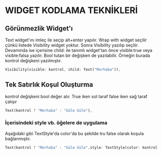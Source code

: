 # WIDGET KODLAMA TEKNİKLERİ
## Görünmezlik Widget'ı
Text widget'ını imleç ile seçip alt+enter yapılır. Wrap with widget seçilir çünkü listede Visibility widget yoktur.
Sonra Visibility yazılıp seçilir. Devamında ise içerisine child: ile tanımlı widget'tan önce visible:true veya visible:falsa yazılır. Bool tutan bir değişken de yazılabilir. Örneğin burada kontrol değişkeni yazılmıştır.
```dart
Visibility(visible: kontrol, child: Text("Merhaba")),
```
## Tek Satırlık Koşul Oluşturma
kontrol değişkeni bool değer alır. True iken sol taraf false iken sağ taraf çalışır
```dart
Text(kontrol ? "Merhaba" : "Güle Güle"),
```
### İçerisindeki style vb. öğelere de uygulama
Aşağıdaki gibi TextStyle'da color'da bu şekilde tru false olarak koşula bağlanmıştır.
```dart
Text(kontrol ? "Merhaba" : "Güle Güle",style: TextStyle(color: kontrol ? Colors.blue : Colors.red) ,),
```
